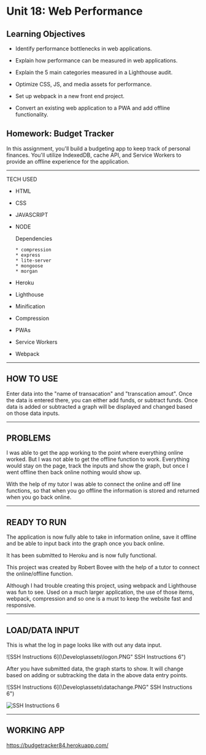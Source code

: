# Unit 18: Web Performance


## Learning Objectives


* Identify performance bottlenecks in web applications.

* Explain how performance can be measured in web applications.

* Explain the 5 main categories measured in a Lighthouse audit.

* Optimize CSS, JS, and media assets for performance.

* Set up webpack in a new front end project.

* Convert an existing web application to a PWA and add offline functionality.

## Homework: Budget Tracker

In this assignment, you'll build a budgeting app to keep track of personal finances. You'll utilize IndexedDB, cache API, and Service Workers to provide an offline experience for the application.

*****

TECH USED

* HTML
* CSS
* JAVASCRIPT
* NODE
    
    Dependencies
      
      * compression
      * express
      * lite-server
      * mongoose
      * morgan

* Heroku
* Lighthouse
* Minification
* Compression
* PWAs
* Service Workers
* Webpack

*****

## HOW TO USE

Enter data into the "name of transacation" and "transcation amout".  Once the data is entered there, you can either add funds, or subtract funds.  Once data is added or subtracted a graph will be displayed and changed based on those data inputs.

*****

## PROBLEMS 

I was able to get the app working to the point where everything online worked.  But I was not able to get the offline function to work. Everything would stay on the page, track the inputs and show the graph, but once I went offline then back online nothing would show up. 

With the help of my tutor I was able to connect the online and off line functions, so that when you go offline the information is stored and returned when you go back online.

*****

## READY TO RUN

The application is now fully able to take in information online, save it offline and be able to input back into the graph once you back online.

It has been submitted to Heroku and is now fully functional.

This project was created by Robert Bovee with the help of a tutor to connect the online/offline function.

Although I had trouble creating this project, using webpack and Lighthouse was fun to see.  Used on a much larger application, the use of those items, webpack, compression and so one is a must to keep the website fast and responsive.

*****

## LOAD/DATA INPUT 

This is what the log in page looks like with out any data input.

![SSH Instructions 6](\Develop\assets\logon.PNG" SSH Instructions 6")

After you have submitted data, the graph starts to show. It will change based on adding or subtracking the data in the above data entry points.

![SSH Instructions 6](\Develop\assets\datachange.PNG" SSH Instructions 6")

![SSH Instructions 6](./assets/City.PNG "SSH Instructions 6")


*****

## WORKING APP

https://budgetracker84.herokuapp.com/



